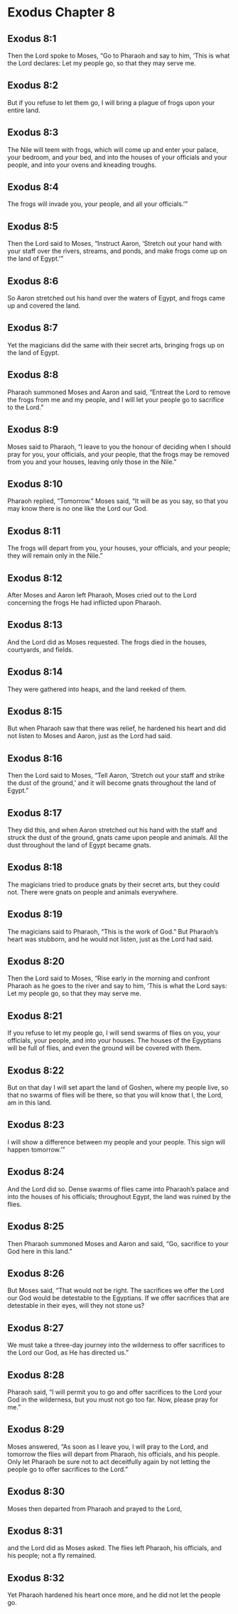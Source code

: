 # Exodus Chapter 8

## Exodus 8:1
Then the Lord spoke to Moses, “Go to Pharaoh and say to him, ‘This is what the Lord declares: Let my people go, so that they may serve me.

## Exodus 8:2
But if you refuse to let them go, I will bring a plague of frogs upon your entire land.

## Exodus 8:3
The Nile will teem with frogs, which will come up and enter your palace, your bedroom, and your bed, and into the houses of your officials and your people, and into your ovens and kneading troughs.

## Exodus 8:4
The frogs will invade you, your people, and all your officials.’”

## Exodus 8:5
Then the Lord said to Moses, “Instruct Aaron, ‘Stretch out your hand with your staff over the rivers, streams, and ponds, and make frogs come up on the land of Egypt.’”

## Exodus 8:6
So Aaron stretched out his hand over the waters of Egypt, and frogs came up and covered the land.

## Exodus 8:7
Yet the magicians did the same with their secret arts, bringing frogs up on the land of Egypt.

## Exodus 8:8
Pharaoh summoned Moses and Aaron and said, “Entreat the Lord to remove the frogs from me and my people, and I will let your people go to sacrifice to the Lord.”

## Exodus 8:9
Moses said to Pharaoh, “I leave to you the honour of deciding when I should pray for you, your officials, and your people, that the frogs may be removed from you and your houses, leaving only those in the Nile.”

## Exodus 8:10
Pharaoh replied, “Tomorrow.” Moses said, “It will be as you say, so that you may know there is no one like the Lord our God.

## Exodus 8:11
The frogs will depart from you, your houses, your officials, and your people; they will remain only in the Nile.”

## Exodus 8:12
After Moses and Aaron left Pharaoh, Moses cried out to the Lord concerning the frogs He had inflicted upon Pharaoh.

## Exodus 8:13
And the Lord did as Moses requested. The frogs died in the houses, courtyards, and fields.

## Exodus 8:14
They were gathered into heaps, and the land reeked of them.

## Exodus 8:15
But when Pharaoh saw that there was relief, he hardened his heart and did not listen to Moses and Aaron, just as the Lord had said.

## Exodus 8:16
Then the Lord said to Moses, “Tell Aaron, ‘Stretch out your staff and strike the dust of the ground,’ and it will become gnats throughout the land of Egypt.”

## Exodus 8:17
They did this, and when Aaron stretched out his hand with the staff and struck the dust of the ground, gnats came upon people and animals. All the dust throughout the land of Egypt became gnats.

## Exodus 8:18
The magicians tried to produce gnats by their secret arts, but they could not. There were gnats on people and animals everywhere.

## Exodus 8:19
The magicians said to Pharaoh, “This is the work of God.” But Pharaoh’s heart was stubborn, and he would not listen, just as the Lord had said.

## Exodus 8:20
Then the Lord said to Moses, “Rise early in the morning and confront Pharaoh as he goes to the river and say to him, ‘This is what the Lord says: Let my people go, so that they may serve me.

## Exodus 8:21
If you refuse to let my people go, I will send swarms of flies on you, your officials, your people, and into your houses. The houses of the Egyptians will be full of flies, and even the ground will be covered with them.

## Exodus 8:22
But on that day I will set apart the land of Goshen, where my people live, so that no swarms of flies will be there, so that you will know that I, the Lord, am in this land.

## Exodus 8:23
I will show a difference between my people and your people. This sign will happen tomorrow.’”

## Exodus 8:24
And the Lord did so. Dense swarms of flies came into Pharaoh’s palace and into the houses of his officials; throughout Egypt, the land was ruined by the flies.

## Exodus 8:25
Then Pharaoh summoned Moses and Aaron and said, “Go, sacrifice to your God here in this land.”

## Exodus 8:26
But Moses said, “That would not be right. The sacrifices we offer the Lord our God would be detestable to the Egyptians. If we offer sacrifices that are detestable in their eyes, will they not stone us?

## Exodus 8:27
We must take a three-day journey into the wilderness to offer sacrifices to the Lord our God, as He has directed us.”

## Exodus 8:28
Pharaoh said, “I will permit you to go and offer sacrifices to the Lord your God in the wilderness, but you must not go too far. Now, please pray for me.”

## Exodus 8:29
Moses answered, “As soon as I leave you, I will pray to the Lord, and tomorrow the flies will depart from Pharaoh, his officials, and his people. Only let Pharaoh be sure not to act deceitfully again by not letting the people go to offer sacrifices to the Lord.”

## Exodus 8:30
Moses then departed from Pharaoh and prayed to the Lord,

## Exodus 8:31
and the Lord did as Moses asked. The flies left Pharaoh, his officials, and his people; not a fly remained.

## Exodus 8:32
Yet Pharaoh hardened his heart once more, and he did not let the people go.
